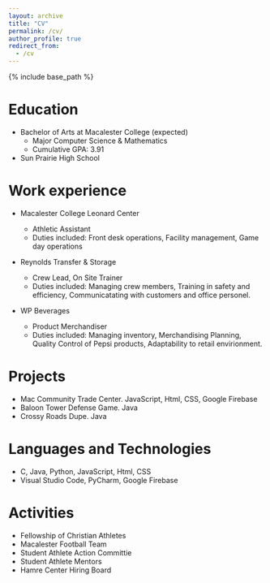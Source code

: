 ```yaml
---
layout: archive
title: "CV"
permalink: /cv/
author_profile: true
redirect_from:
  - /cv
---
```


{% include base_path %}

Education
======
* Bachelor of Arts at Macalester College (expected)
  * Major Computer Science & Mathematics
  * Cumulative GPA: 3.91
* Sun Prairie High School 

Work experience
======
* Macalester College Leonard Center
  * Athletic Assistant
  * Duties included: Front desk operations, Facility management, Game day operations

* Reynolds Transfer & Storage
  * Crew Lead, On Site Trainer
  * Duties included: Managing crew members, Training in safety and efficiency, Communicatating with customers and office personel. 

* WP Beverages
  * Product Merchandiser
  * Duties included: Managing inventory, Merchandising Planning, Quality Control of Pepsi products, Adaptability to retail envirionment.  
  
Projects
======
* Mac Community Trade Center. JavaScript, Html, CSS, Google Firebase
* Baloon Tower Defense Game. Java
* Crossy Roads Dupe. Java

Languages and Technologies
======
* C, Java, Python, JavaScript, Html, CSS
* Visual Studio Code, PyCharm, Google Firebase

<!-- Skills
======
* Skill 1
* Skill 2
  * Sub-skill 2.1
  * Sub-skill 2.2
  * Sub-skill 2.3
* Skill 3 -->

<!-- Publications
======
  <ul>{% for post in site.publications %}
    {% include archive-single-cv.html %}
  {% endfor %}</ul> -->
  
<!-- Talks
======
  <ul>{% for post in site.talks %}
    {% include archive-single-talk-cv.html %}
  {% endfor %}</ul> -->
  
<!-- Teaching
======
  <ul>{% for post in site.teaching %}
    {% include archive-single-cv.html %}
  {% endfor %}</ul> -->

Activities
======
* Fellowship of Christian Athletes
* Macalester Football Team
* Student Athlete Action Committie
* Student Athlete Mentors 
* Hamre Center Hiring Board 
